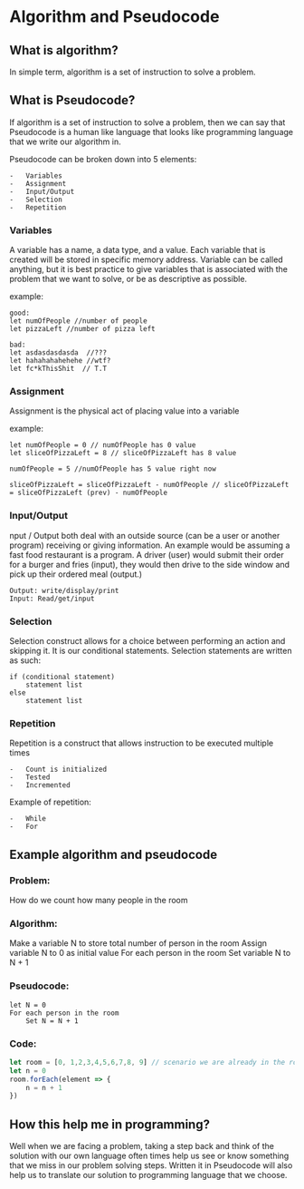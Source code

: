 # Algorithm and Pseudocode

## What is algorithm?

In simple term, algorithm is a set of instruction to solve a problem.

## What is Pseudocode?

If algorithm is a set of instruction to solve a problem, then we can say that Pseudocode is a human like language that looks like programming language that we write our algorithm in.

Pseudocode can be broken down into 5 elements:

    -   Variables
    -   Assignment
    -   Input/Output
    -   Selection
    -   Repetition

### Variables 

A variable has a name, a data type, and a value. Each variable that is created will be stored in specific memory address. Variable can be called anything, but it is best practice to give variables that is associated with the problem that we want to solve, or be as descriptive as possible.

example:
```
good:
let numOfPeople //number of people
let pizzaLeft //number of pizza left

bad:
let asdasdasdasda  //???
let hahahahahehehe //wtf?
let fc*kThisShit  // T.T
```

### Assignment

Assignment is the physical act of placing value into a variable

example:
```
let numOfPeople = 0 // numOfPeople has 0 value
let sliceOfPizzaLeft = 8 // sliceOfPizzaLeft has 8 value

numOfPeople = 5 //numOfPeople has 5 value right now

sliceOfPizzaLeft = sliceOfPizzaLeft - numOfPeople // sliceOfPizzaLeft = sliceOfPizzaLeft (prev) - numOfPeople
```

### Input/Output

nput / Output both deal with an outside source (can be a user or another program) receiving or giving information. An
example would be assuming a fast food restaurant is a program. A driver (user) would submit their order for a burger
and fries (input), they would then drive to the side window and pick up their ordered meal (output.)

    Output: write/display/print
    Input: Read/get/input

### Selection

Selection construct allows for a choice between performing an action and skipping it. It is our conditional statements.
Selection statements are written as such:

```
if (conditional statement)
    statement list
else 
    statement list
```

### Repetition

Repetition is a construct that allows instruction to be executed multiple times

    -   Count is initialized
    -   Tested
    -   Incremented

Example of repetition:

    -   While
    -   For

## Example algorithm and pseudocode

### Problem:
How do we count how many people in the room

### Algorithm:
Make a variable N to store total number of person in the room
Assign variable N to 0 as initial value
For each person in the room
    Set variable N to N + 1

### Pseudocode:
```
let N = 0
For each person in the room
    Set N = N + 1
```

### Code:
```js
let room = [0, 1,2,3,4,5,6,7,8, 9] // scenario we are already in the room
let n = 0
room.forEach(element => {
    n = n + 1
})
```

## How this help me in programming?

Well when we are facing a problem, taking a step back and think of the solution with our own language often times help us see or know something that we miss in our problem solving steps. Written it in Pseudocode will also help us to translate our solution to programming language that we choose.
